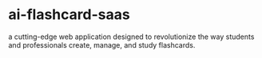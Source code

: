 # ai-flashcard-saas
a cutting-edge web application designed to revolutionize the way students and professionals create, manage, and study flashcards. 
